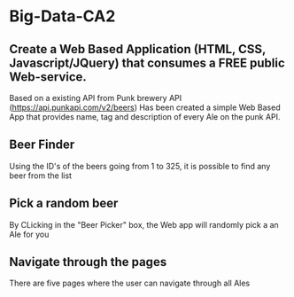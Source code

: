 # Big-Data-CA2

## Create a Web Based Application (HTML, CSS, Javascript/JQuery) that consumes a FREE public Web-service.

Based on a existing API from Punk brewery API (https://api.punkapi.com/v2/beers) Has been created a simple Web Based App 
that provides name, tag and description of every Ale on the punk API.

## Beer Finder
Using the ID's of the beers going from 1 to 325, it is possible to find any beer from the list

## Pick a random beer
By CLicking in the "Beer Picker" box, the Web app will randomly pick a an Ale for you

## Navigate through the pages
There are five pages where the user can navigate through all Ales
